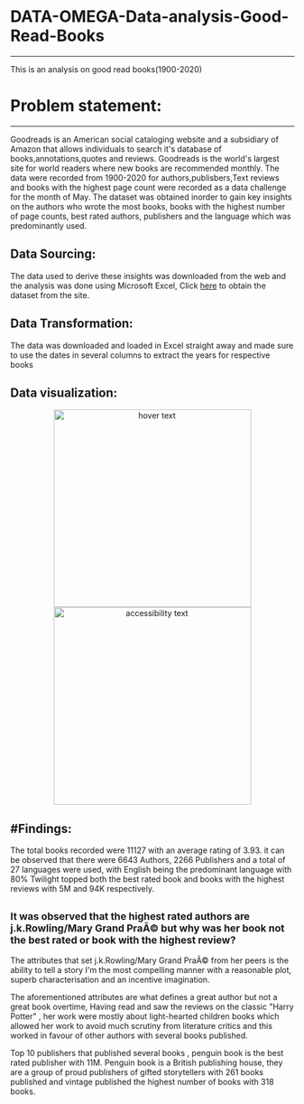 
# DATA-OMEGA-Data-analysis-Good-Read-Books
---
This is an analysis on good read books(1900-2020)

# Problem statement:
----
Goodreads is an American social cataloging website and a subsidiary of Amazon that allows individuals to search it's database of books,annotations,quotes and reviews.
Goodreads is the world's largest site for world readers where new books are recommended monthly.
The data were recorded from 1900-2020 for authors,publisbers,Text reviews and books with the highest page count were recorded as a data challenge for the month of May.
The dataset was obtained inorder to gain key insights on the authors who wrote the most books, books with the highest number of page counts, best rated authors, publishers and the language which was predominantly used.

Data Sourcing:
------
The data used to derive these insights was downloaded from the web and the analysis was done using Microsoft Excel,
Click [here](dataomega.in/datachallenge/data-challenge--may-2022) to obtain the dataset from the site.

Data Transformation:
-------
The data was downloaded and loaded in Excel straight away and made sure to use the dates in several columns to extract the years for respective books

Data visualization:
----

<p align="center">
  <img src="Fonts/Screenshot (64).png" width="350" title="hover text">
  <img src="Fonts/Screenshot (64).png" width="350" alt="accessibility text">
</p>






#Findings:
----
The total books recorded were 11127 with an average rating of 3.93. it can be observed that there were 6643 Authors, 2266 Publishers and a total of 27 languages were used, with English being the predominant language with 80%
Twilight topped both the best rated book and books with the highest reviews with 5M and 94K respectively. 

<sup>It was observed that the highest rated authors are j.k.Rowling/Mary Grand PraÃ© but why was her book not the best rated or book with the highest review?<sup>
--
The attributes that set j.k.Rowling/Mary Grand PraÃ© from her peers is the ability to tell a story I'm the most compelling manner with a reasonable plot, superb characterisation and an incentive imagination.

The aforementioned attributes are what defines a great author but not a great book overtime, Having read and saw the reviews  on the classic  "Harry Potter" , her work were mostly about light-hearted children books which allowed her work to avoid much scrutiny from literature critics and this worked in favour of other authors with several books published.







Top 10 publishers that published several books , penguin book is the best rated publisher with 11M. Penguin book is a British publishing house, they are a group of proud publishers of gifted storytellers with 261 books published and vintage published the highest number of books with 318 books.
 
